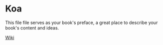 # Koa

This file file serves as your book's preface, a great place to describe your book's content and ideas.

[Wiki](https://github.com/koajs/koa/wiki)

